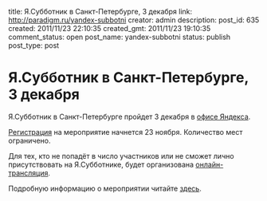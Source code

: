 title: Я.Субботник в Санкт-Петербурге, 3 декабря
link: http://paradigm.ru/yandex-subbotni
creator: admin
description: 
post_id: 635
created: 2011/11/23 22:10:35
created_gmt: 2011/11/23 19:10:35
comment_status: open
post_name: yandex-subbotni
status: publish
post_type: post

# Я.Субботник в Санкт-Петербурге, 3 декабря

Я.Субботник в Санкт-Петербурге пройдет 3 декабря в [офисе Яндекса](http://company.yandex.ru/contacts/spb/).

[Регистрация](http://company.yandex.ru/public/subbotnik/reg.xml) на мероприятие начнется 23 ноября. Количество мест ограничено.

Для тех, кто не попадёт в число участников или не сможет лично присутствовать на Я.Субботнике, будет организована [онлайн-трансляция](http://company.yandex.ru/public/subbotnik/online.xml).

Подробную информацию о мероприятии читайте [здесь](http://company.yandex.ru/public/subbotnik/).